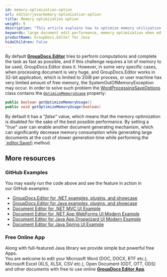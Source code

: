 ```yaml
---
id: memory-optimization-option
url: editor/java/memory-optimization-option
title: Memory optimization option
weight: 9
description: "This article explains how to optimize memory utilization when editing large Word documents using GroupDocs.Editor for Java API."
keywords: large document edit performance, memory optimization when edit document
productName: GroupDocs.Editor for Java
hideChildren: False
---
```

By default [**GroupDocs.Editor**](https://products.groupdocs.com/editor/java) tries to perform computations and complete the task as fast as possible, and if this challenge requires a lot of memory to be used, GroupDocs.Editor does it. However, in some very specific cases, when processing document is very huge, and GroupDocs.Editor works in 32-bit application, which is limited to 2GiB per process, or user machine has very limited amount of free memory, the SystemOutOfMemoryException may occur. In order to solve such problem the [WordProcessingSaveOptions](https://apireference.groupdocs.com/editor/java/com.groupdocs.editor.options/wordprocessingsaveoptions) class contains the [`OptimizeMemoryUsage`](https://apireference.groupdocs.com/editor/java/com.groupdocs.editor.options/wordprocessingsaveoptions/properties/optimizememoryusage) property:

```java
public boolean getOptimizeMemoryUsage()
public void getOptimizeMemoryUsage(boolean)
```

By default it has a "*false*" value, which means that the memory optimization is disabled for the sake of the best possible performance. By setting a "*true*" user can enable another document generating mechanism, which can significantly decrease memory consumption while generating large documents at the cost of slower generation time while performing the [`editor.Save()](https://apireference.groupdocs.com/editor/java/com.groupdocs.editor/editor#save()) method.

## More resources
### GitHub Examples

You may easily run the code above and see the feature in action in our GitHub examples:
*   [GroupDocs.Editor for .NET examples, plugins, and showcase](https://github.com/groupdocs-editor/GroupDocs.Editor-for-.NET)   
*   [GroupDocs.Editor for Java examples, plugins, and showcase](https://github.com/groupdocs-editor/GroupDocs.Editor-for-Java)    
*   [Document Editor for .NET MVC UI Example](https://github.com/groupdocs-editor/GroupDocs.Editor-for-.NET-MVC)     
*   [Document Editor for .NET App WebForms UI Modern Example](https://github.com/groupdocs-editor/GroupDocs.Editor-for-.NET-WebForms)    
*   [Document Editor for Java App Dropwizard UI Modern Example](https://github.com/groupdocs-editor/GroupDocs.Editor-for-Java-Dropwizard)    
*   [Document Editor for Java Spring UI Example](https://github.com/groupdocs-editor/GroupDocs.Editor-for-Java-Spring)
    
### Free Online App
Along with full-featured Java library we provide simple but powerful free Apps.  
You are welcome to edit your Microsoft Word (DOC, DOCX, RTF etc.), Microsoft Excel (XLS, XLSX, CSV etc.), Open Document (ODT, OTT, ODS) and other documents with free to use online **[GroupDocs Editor App](https://products.groupdocs.app/editor)**.